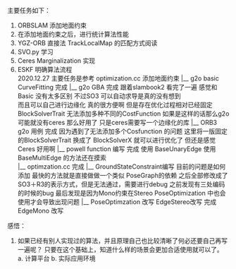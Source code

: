 
主要任务如下：
1. ORBSLAM 添加地面约束
2. 在添加地面约束之后，进行统计算法性能
3. YGZ-ORB 直接法 TrackLocalMap 的匹配方式阅读 
4. SVO.py 学习                   
5. Ceres Marginalization 实现    
6. ESKF 明确算法流程               
2020.12.27 
主要任务是参考 optimization.cc 添加地面约束
    |__ g2o basic CurveFitting   完成
    |__ g2o GBA                  完成 跟着slambook2 看完了一遍 感觉和Basic 没有太多区别
                                      不过SO3 可以自动求导是真的没有想到  
                                      而且可以自己进行边缘化 真的很方便啊 
                                      但是存在优化过程相对已经固定 BlockSolverTrait 无法添加多种不同的CostFunction
                                      如果是这样的话那么g2o 可能就没有ceres 那么好用了
                                      只是ceres需要写一个边缘化的库
    |__ ORB3 g2o 用例             完成 
                                      因为遇到了无法添加多个Cosfunction 的问题 这里将一版固定的BlockSolverTrait 换成了 BlockSolverX
                                      就可以进行优化了  但还是感觉 Ceres 好用啊
    |__ powell function 编写      完成  使用 BaseUnaryEdge
                                       使用 BaseMultiEdge 的方法还在摸索                                 
    |__ optimzation.cc           完成 
    |__ GroundStateConstraint编写 
                                      目前的问题是如何添加 最快的方法就是直接做做一个类似 PoseGraph的依赖
                                      之后全部修改成了SO3＋R3的表示方式，但是无法通过，需要进行debug
                                      之前发现有三处编码的时候的bug 
                                      最后发现是因为Mono约束在Stereo PoseOptimization 中也会使用才会导致出现问题
    |__ PoseOptimzation 改写  EdgeStereo改写 完成
                             EdgeMono 改写   
                                      
感悟：
1. 如果已经有别人实现过的算法，并且原理自己也比较清晰了何必还要自己再写一遍呢？
   只要在这个基础上，知道什么样的场景会更加合适使用就可以了。
   a. 计算平台 b. 实际应用环境